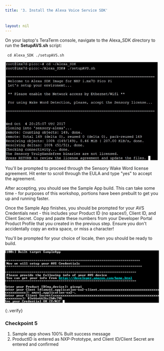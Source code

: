 ```yaml
---
title: '3. Install the Alexa Voice Service SDK'


layout: nil
---
```


On your laptop's TeraTerm console, navigate to the Alexa_SDK directory to run the **SetupAVS.sh** script:

`
cd Alexa_SDK
./setupAVS.sh`

![SetupAVS](assets/SetupAVS.PNG)

You'll be prompted to proceed through the Sensory Wake Word license agreement.  Hit enter to scroll through the EULA and type "yes" to accept the agreement.

After accepting, you should see the Sample App build.  This can take some time - for purposes of this workshop, portions have been prebuilt to get you up and running faster.

Once the Sample App finishes, you should be prompted for your AVS Credentials next - this includes your Product ID (no spaces!), Client ID, and Client Secret.  Copy and paste these numbers from your Developer Portal Product Profile that you created in the previous step.  Ensure you don't accidentally copy an extra space, or miss a character!

You'll be prompted for your choice of locale, then you should be ready to build.

![AppBuilt](assets/AppBuilt.PNG)

{:.verify}
### Checkpoint 5

1. Sample app shows 100% Built success message
2. ProductID is entered as NXP-Prototype, and Client ID/Client Secret are entered and confirmed  
